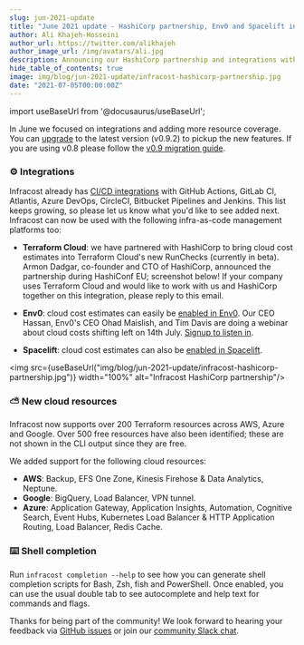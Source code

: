 ```yaml
---
slug: jun-2021-update
title: "June 2021 update - HashiCorp partnership, Env0 and Spacelift integrations!"
author: Ali Khajeh-Hosseini
author_url: https://twitter.com/alikhajeh
author_image_url: /img/avatars/ali.jpg
description: Announcing our HashiCorp partnership and integrations with Env0 and Spacelift
hide_table_of_contents: true
image: img/blog/jun-2021-update/infracost-hashicorp-partnership.jpg
date: "2021-07-05T00:00:00Z"
---
```


import useBaseUrl from '@docusaurus/useBaseUrl';

In June we focused on integrations and adding more resource coverage. You can [upgrade](/docs/#1-install-infracost) to the latest version (v0.9.2) to pickup the new features. If you are using v0.8 please follow the [v0.9 migration guide](/docs/guides/v0.9_migration).

### ⚙️ Integrations

Infracost already has [CI/CD integrations](/docs/integrations/cicd/) with GitHub Actions, GitLab CI, Atlantis, Azure DevOps, CircleCI, Bitbucket Pipelines and Jenkins. This list keeps growing, so please let us know what you'd like to see added next. Infracost can now be used with the following infra-as-code management platforms too:

- **Terraform Cloud**: we have partnered with HashiCorp to bring cloud cost estimates into Terraform Cloud's new RunChecks (currently in beta). Armon Dadgar, co-founder and CTO of HashiCorp, announced the partnership during HashiConf EU; screenshot below! If your company uses Terraform Cloud and would like to work with us and HashiCorp together on this integration, please reply to this email.

- **Env0**: cloud cost estimates can easily be [enabled in Env0](https://docs.env0.com/docs/cost-estimation). Our CEO Hassan, Env0's CEO Ohad Maislish, and Tim Davis are doing a webinar about cloud costs shifting left on 14th July. [Signup to listen in](https://www.brighttalk.com/webcast/18739/496711/shifting-left-cloud-cost-with-infrastructure-as-code).

- **Spacelift**: cloud cost estimates can also be [enabled in Spacelift](https://docs.spacelift.io/vendors/terraform/infracost).

<img src={useBaseUrl("img/blog/jun-2021-update/infracost-hashicorp-partnership.jpg")} width="100%" alt="Infracost HashiCorp partnership"/>

### ⛅ New cloud resources

Infracost now supports over 200 Terraform resources across AWS, Azure and Google. Over 500 free resources have also been identified; these are not shown in the CLI output since they are free.

We added support for the following cloud resources:
- **AWS**: Backup, EFS One Zone, Kinesis Firehose & Data Analytics, Neptune.
- **Google**: BigQuery, Load Balancer, VPN tunnel.
- **Azure**: Application Gateway, Application Insights, Automation, Cognitive Search, Event Hubs, Kubernetes Load Balancer & HTTP Application Routing, Load Balancer, Redis Cache.

### ⌨️ Shell completion

Run `infracost completion --help` to see how you can generate shell completion scripts for Bash, Zsh, fish and PowerShell. Once enabled, you can use the usual double tab to see autocomplete and help text for commands and flags.

Thanks for being part of the community! We look forward to hearing your feedback via [GitHub issues](https://github.com/infracost/infracost/issues/) or join our [community Slack chat](https://www.infracost.io/community-chat).

